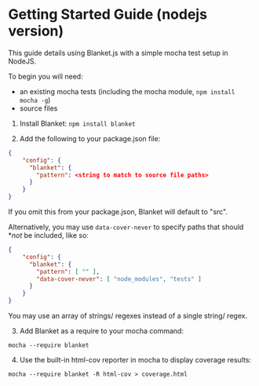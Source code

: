 # Getting Started Guide (nodejs version)

This guide details using Blanket.js with a simple mocha test setup in NodeJS.

To begin you will need:
* an existing mocha tests (including the mocha module, `npm install mocha -g`)
* source files

1. Install Blanket: `npm install blanket`

2. Add the following to your package.json file:

```json
{
    "config": {
      "blanket": {
        "pattern": <string to match to source file paths>
      }
    }
}
```   
    
   If you omit this from your package.json, Blanket will default to "src".

   Alternatively, you may use `data-cover-never` to specify paths that should **not* be included, like so:

```json
{
    "config": {
      "blanket": {
        "pattern": [ "" ],
        "data-cover-never": [ "node_modules", "tests" ]
      }
    }
}
```   
   
   You may use an array of strings/ regexes instead of a single string/ regex.

3. Add Blanket as a require to your mocha command:

```mocha --require blanket```

4. Use the built-in html-cov reporter in mocha to display coverage results:

```mocha --require blanket -R html-cov > coverage.html```

